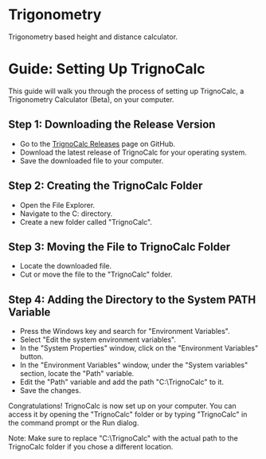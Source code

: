 # Trigonometry
Trigonometry based height and distance calculator.


# Guide: Setting Up TrignoCalc

This guide will walk you through the process of setting up TrignoCalc, a Trigonometry Calculator (Beta), on your computer.

## Step 1: Downloading the Release Version

- Go to the [TrignoCalc Releases](https://github.com/Akshit-Chilkoti/Trigonometry/releases) page on GitHub.
- Download the latest release of TrignoCalc for your operating system.
- Save the downloaded file to your computer.

## Step 2: Creating the TrignoCalc Folder

- Open the File Explorer.
- Navigate to the C: directory.
- Create a new folder called "TrignoCalc".

## Step 3: Moving the File to TrignoCalc Folder

- Locate the downloaded file.
- Cut or move the file to the "TrignoCalc" folder.

## Step 4: Adding the Directory to the System PATH Variable

- Press the Windows key and search for "Environment Variables".
- Select "Edit the system environment variables".
- In the "System Properties" window, click on the "Environment Variables" button.
- In the "Environment Variables" window, under the "System variables" section, locate the "Path" variable.
- Edit the "Path" variable and add the path "C:\TrignoCalc" to it.
- Save the changes.

Congratulations! TrignoCalc is now set up on your computer. You can access it by opening the "TrignoCalc" folder or by typing "TrignoCalc" in the command prompt or the Run dialog.

Note: Make sure to replace "C:\TrignoCalc" with the actual path to the TrignoCalc folder if you chose a different location.
